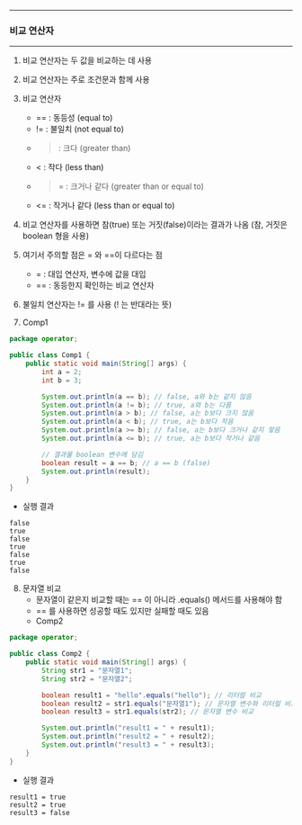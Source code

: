 -----
### 비교 연산자
-----
1. 비교 연산자는 두 값을 비교하는 데 사용
2. 비교 연산자는 주로 조건문과 함께 사용
3. 비교 연산자
   - == : 동등성 (equal to)
   - != : 불일치 (not equal to)
   - > : 크다 (greater than)
   - < : 작다 (less than)
   - >= : 크거나 같다 (greater than or equal to)
   - <= : 작거나 같다 (less than or equal to)

4. 비교 연산자를 사용하면 참(true) 또는 거짓(false)이라는 결과가 나옴 (참, 거짓은 boolean 형을 사용)
5. 여기서 주의할 점은 = 와 ==이 다르다는 점
   - = : 대입 연산자, 변수에 값을 대입
   - == : 동등한지 확인하는 비교 연산자

6. 불일치 연산자는 != 를 사용 (! 는 반대라는 뜻)
7. Comp1
```java
package operator;

public class Comp1 {
    public static void main(String[] args) {
        int a = 2;
        int b = 3;

        System.out.println(a == b); // false, a와 b는 같지 않음
        System.out.println(a != b); // true, a와 b는 다름
        System.out.println(a > b); // false, a는 b보다 크지 않음
        System.out.println(a < b); // true, a는 b보다 작음
        System.out.println(a >= b); // false, a는 b보다 크거나 같지 앟음
        System.out.println(a <= b); // true, a는 b보다 작거나 같음

        // 결과물 boolean 변수에 담김
        boolean result = a == b; // a == b (false)
        System.out.println(result);
    }
}
```
  - 실행 결과
```
false
true
false
true
false
true
false
```

8. 문자열 비교
   - 문자열이 같은지 비교할 때는 == 이 아니라 .equals() 메서드를 사용해야 함
   - == 를 사용하면 성공할 때도 있지만 실패할 때도 있음
   - Comp2
```java
package operator;

public class Comp2 {
    public static void main(String[] args) {
        String str1 = "문자열1";
        String str2 = "문자열2";

        boolean result1 = "hello".equals("hello"); // 리터럴 비교
        boolean result2 = str1.equals("문자열1"); // 문자열 변수와 리터럴 비교
        boolean result3 = str1.equals(str2); // 문자열 변수 비교

        System.out.println("result1 = " + result1);
        System.out.println("result2 = " + result2);
        System.out.println("result3 = " + result3);
    }
}
```
  - 실행 결과
```
result1 = true
result2 = true
result3 = false
```
